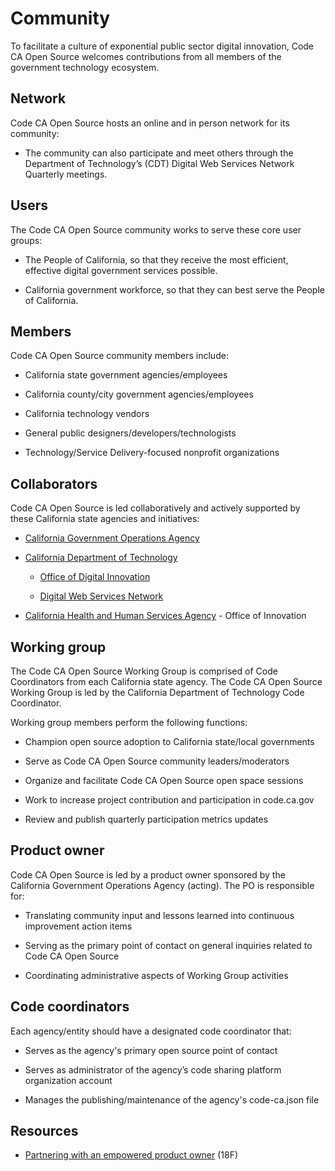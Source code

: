 # Community

To facilitate a culture of exponential public sector digital innovation, Code CA Open Source welcomes contributions from all members of the government technology ecosystem.

## Network

Code CA Open Source hosts an online and in person network for its community:

* The community can also participate and meet others through the Department of Technology’s (CDT) Digital Web Services Network Quarterly meetings.

## Users

The Code CA Open Source community works to serve these core user groups:

* The People of California, so that they receive the most efficient, effective digital government services possible.

* California government workforce, so that they can best serve the People of California.

## Members

Code CA Open Source community members include:

* California state government agencies/employees

* California county/city government agencies/employees

* California technology vendors

* General public designers/developers/technologists

* Technology/Service Delivery-focused nonprofit organizations

## Collaborators

Code CA Open Source is led collaboratively and actively supported by these California state agencies and initiatives:

* [California Government Operations Agency](https://www.govops.ca.gov/)

* [California Department of Technology](https://cdt.ca.gov/)

    * [Office of Digital Innovation](https://cdt.ca.gov/digital-innovation/)

    * [Digital Web Services Network](https://cdt.ca.gov/dwsn/)

* [California Health and Human Services Agency](http://www.chhs.ca.gov/Pages/Home.aspx) - Office of Innovation

## Working group

The Code CA Open Source Working Group is comprised of Code Coordinators from each California state agency. The Code CA Open Source Working Group is led by the California Department of Technology Code Coordinator.

Working group members perform the following functions:

* Champion open source adoption to California state/local governments

* Serve as Code CA Open Source community leaders/moderators

* Organize and facilitate Code CA Open Source open space sessions

* Work to increase project contribution and participation in code.ca.gov

* Review and publish quarterly participation metrics updates

## Product owner

Code CA Open Source is led by a product owner sponsored by the California Government Operations Agency (acting). The PO is responsible for:

* Translating community input and lessons learned into continuous improvement action items

* Serving as the primary point of contact on general inquiries related to Code CA Open Source

* Coordinating administrative aspects of Working Group activities

## Code coordinators

Each agency/entity should have a designated code coordinator that:

* Serves as the agency's primary open source point of contact

* Serves as administrator of the agency’s code sharing platform organization account

* Manages the publishing/maintenance of the agency's code-ca.json file

## Resources

* [Partnering with an empowered product owner](https://18f.gsa.gov/partnership-principles/#partnering-with-an-empowered-product-owner ) (18F)
